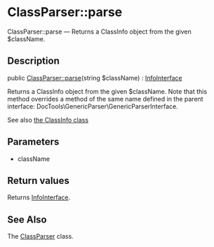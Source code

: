 ClassParser::parse
================

ClassParser::parse — Returns a ClassInfo object from the given $className.

Description
---------------


public [ClassParser::parse](https://github.com/lingtalfi/DocTools/blob/master/doc/api/DocTools/ClassParser/ClassParser/parse.md)(string $className) : [InfoInterface](https://github.com/lingtalfi/DocTools/blob/master/doc/api/DocTools/Info/InfoInterface.md)




Returns a ClassInfo object from the given $className.
Note that this method overrides a method of the same name
defined in the parent interface: DocTools\GenericParser\GenericParserInterface.

See also [the ClassInfo class](https://github.com/lingtalfi/DocTools/blob/master/doc/api/DocTools/Info/ClassInfo.md)


Parameters
--------------


- className
    


Return values
----------------

Returns [InfoInterface](https://github.com/lingtalfi/DocTools/blob/master/doc/api/DocTools/Info/InfoInterface.md).









See Also
-----------

The [ClassParser](https://github.com/lingtalfi/DocTools/blob/master/doc/api/DocTools/ClassParser/ClassParser.md) class.
